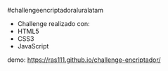 #challengeencriptadoraluralatam

- Challenge realizado con: 
 - HTML5
 - CSS3
 - JavaScript

demo: https://ras111.github.io/challenge-encriptador/